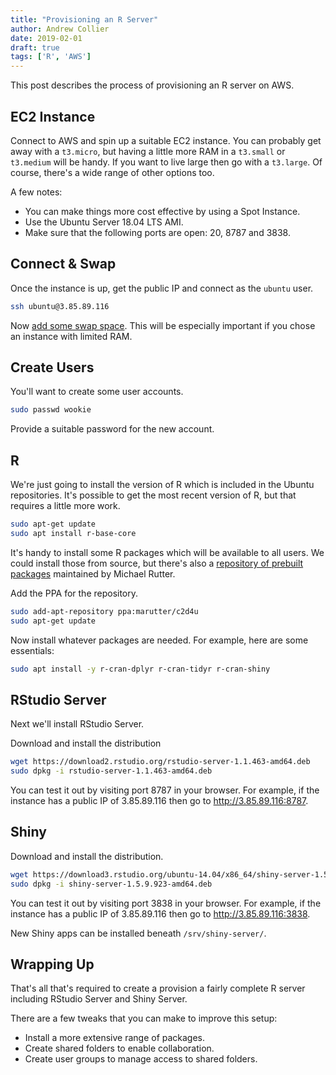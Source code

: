 ```yaml
---
title: "Provisioning an R Server"
author: Andrew Collier
date: 2019-02-01
draft: true
tags: ['R', 'AWS']
---
```


This post describes the process of provisioning an R server on AWS.

## EC2 Instance

Connect to AWS and spin up a suitable EC2 instance. You can probably get away with a `t3.micro`, but having a little more RAM in a `t3.small` or `t3.medium` will be handy. If you want to live large then go with a `t3.large`. Of course, there's a wide range of other options too.

A few notes:

- You can make things more cost effective by using a Spot Instance.
- Use the Ubuntu Server 18.04 LTS AMI.
- Make sure that the following ports are open: 20, 8787 and 3838.

## Connect & Swap

Once the instance is up, get the public IP and connect as the `ubuntu` user.

```bash
ssh ubuntu@3.85.89.116
```

Now [add some swap space](https://datawookie.netlify.com/blog/2015/06/amazon-ec2-adding-swap/). This will be especially important if you chose an instance with limited RAM.

## Create Users

You'll want to create some user accounts.

```bash
sudo passwd wookie
```

Provide a suitable password for the new account.

## R

We're just going to install the version of R which is included in the Ubuntu repositories. It's possible to get the most recent version of R, but that requires a little more work.

```bash
sudo apt-get update
sudo apt install r-base-core
```

It's handy to install some R packages which will be available to all users. We could install those from source, but there's also a [repository of prebuilt packages](https://launchpad.net/~marutter/+archive/ubuntu/c2d4u) maintained by Michael Rutter.

Add the PPA for the repository.

```bash
sudo add-apt-repository ppa:marutter/c2d4u
sudo apt-get update
```

Now install whatever packages are needed. For example, here are some essentials:

```bash
sudo apt install -y r-cran-dplyr r-cran-tidyr r-cran-shiny
```

## RStudio Server

Next we'll install RStudio Server.

Download and install the distribution

```bash
wget https://download2.rstudio.org/rstudio-server-1.1.463-amd64.deb
sudo dpkg -i rstudio-server-1.1.463-amd64.deb
```

You can test it out by visiting port 8787 in your browser. For example, if the instance has a public IP of 3.85.89.116 then go to http://3.85.89.116:8787.

## Shiny

Download and install the distribution.

```bash
wget https://download3.rstudio.org/ubuntu-14.04/x86_64/shiny-server-1.5.9.923-amd64.deb
sudo dpkg -i shiny-server-1.5.9.923-amd64.deb
```

You can test it out by visiting port 3838 in your browser. For example, if the instance has a public IP of 3.85.89.116 then go to http://3.85.89.116:3838.

New Shiny apps can be installed beneath `/srv/shiny-server/`.

## Wrapping Up

That's all that's required to create a provision a fairly complete R server including RStudio Server and Shiny Server.

There are a few tweaks that you can make to improve this setup:

- Install a more extensive range of packages.
- Create shared folders to enable collaboration.
- Create user groups to manage access to shared folders.
